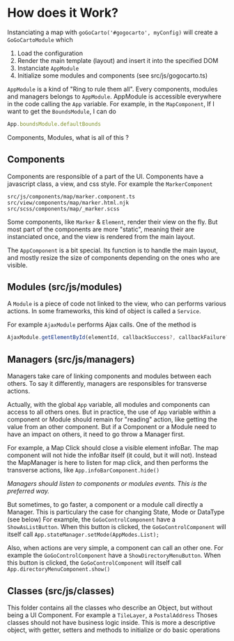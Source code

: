 How does it Work?
================

Instanciating a map with `goGoCarto('#gogocarto', myConfig)` will create a `GoGoCartoModule` which 
1. Load the configuration
2. Render the main template (layout) and insert it into the specified DOM
3. Instanciate `AppModule`
4. Initialize some modules and components
(see src/js/gogocarto.ts)

`AppModule` is a kind of "Ring to rule them all". Every components, modules and managers belongs to `AppModule`.
AppModule is accessible everywhere in the code calling the `App` variable.
For example, in the `MapComponent`, If I want to get the `BoundsModule`, I can do
```javascript
App.boundsModule.defaultBounds
```

Components, Modules, what is all of this ?

Components
--------
Components are responsible of a part of the UI.
Components have a javascript class, a view, and css style. For example the `MarkerComponent`
```
src/js/components/map/marker.component.ts
src/view/components/map/marker.html.njk
src/scss/components/map/_marker.scss
```

Some components, like `Marker` & `Element`, render their view on the fly.
But most part of the components are more "static", meaning their are instanciated once, and the view 
is rendered from the main layout.

The `AppComponent` is a bit special. Its function is to handle the main layout, and mostly resize the size of components
depending on the ones who are visible.


Modules (src/js/modules)
------
A `Module` is a piece of code not linked to the view, who can performs various actions. 
In some frameworks, this kind of object is called a `Service`.

For example `AjaxModule` performs Ajax calls. One of the method is
```javascript
AjaxModule.getElementById(elementId, callbackSuccess?, callbackFailure?)
```


Managers (src/js/managers)
---------

Managers take care of linking components and modules between each others.
To say it differently, managers are responsibles for transverse actions.

Actually, with the global `App` variable, all modules and components can access to all others ones. 
But in practice, the use of `App` variable within a component or Module should remain for "reading" action, like
getting the value from an other component. But if a Component or a Module need to have an impact on others, it need to
go throw a Manager first.

For example, a Map Click should close a visible element infoBar. 
The map component will not hide the infoBar itself (it could, but it will not). Instead the MapManager is here to listen
for map click, and then performs the transverse actions, like `App.infoBarComponent.hide()`

*Managers should listen to components or modules events. This is the preferred way.*

But sometimes, to go faster, a component or a module call directly a Manager. 
This is particulary the case for changing State, Mode or DataType (see below)
For example, the `GoGoControlComponent` have a `ShowAsListButton`. When this button is clicked, the `GoGoControlComponent`
will itself call `App.stateManager.setMode(AppModes.List);`

Also, when actions are very simple, a component can call an other one. 
For example the `GoGoControlComponent` have a `ShowDirectoryMenuButton`. When this button is clicked, the `GoGoControlComponent`
will itself call `App.directoryMenuComponent.show()`

Classes (src/js/classes)
--------
This folder contains all the classes who describe an Object, but without being a UI Component. 
For example a `TileLayer`, a `PostalAddress`
Thoses classes should not have business logic inside. This is more a descriptive object, with getter, setters
and methods to initialize or do basic operations
